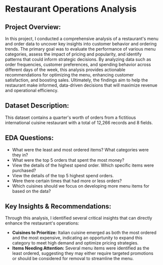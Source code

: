 # Restaurant Operations Analysis

## Project Overview:

In this project, I conducted a comprehensive analysis of a restaurant's menu and order data to uncover key insights into customer behavior and ordering trends. The primary goal was to evaluate the performance of various menu categories, assess the impact of pricing and popularity, and identify patterns that could inform strategic decisions. By analyzing data such as order frequencies, customer preferences, and spending behavior across different days of the week, this analysis provides actionable recommendations for optimizing the menu, enhancing customer satisfaction, and boosting sales. Ultimately, the findings aim to help the restaurant make informed, data-driven decisions that will maximize revenue and operational efficiency.

## Dataset Description:
This dataset contains a quarter's worth of orders from a fictitious international cuisine restaurant with a total of 12,266 records and 8 fields.

## EDA Questions:
- What were the least and most ordered items? What categories were they in?
- What were the top 5 orders that spent the most money?
- View the details of the highest spend order. Which specific items were purchased?
- View the details of the top 5 highest spend orders.
- Were there certain times that had more or less orders?
- Which cuisines should we focus on developing more menu items for based on the data?

## Key Insights & Recommendations:
Through this analysis, I identified several critical insights that can directly enhance the restaurant's operations:

- **Cuisines to Prioritize:** Italian cuisine emerged as both the most ordered and the most expensive, indicating an opportunity to expand this category to meet high demand and optimize pricing strategies.
- **Items Needing Attention:** Several menu items were identified as the least ordered, suggesting they may either require targeted promotions or should be considered for removal to streamline the menu.
